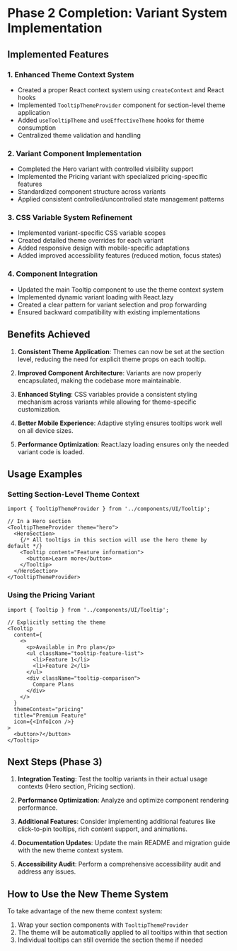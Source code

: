 # Phase 2 Completion: Variant System Implementation

## Implemented Features

### 1. Enhanced Theme Context System
- Created a proper React context system using `createContext` and React hooks
- Implemented `TooltipThemeProvider` component for section-level theme application
- Added `useTooltipTheme` and `useEffectiveTheme` hooks for theme consumption
- Centralized theme validation and handling

### 2. Variant Component Implementation
- Completed the Hero variant with controlled visibility support
- Implemented the Pricing variant with specialized pricing-specific features
- Standardized component structure across variants
- Applied consistent controlled/uncontrolled state management patterns

### 3. CSS Variable System Refinement
- Implemented variant-specific CSS variable scopes
- Created detailed theme overrides for each variant
- Added responsive design with mobile-specific adaptations
- Added improved accessibility features (reduced motion, focus states)

### 4. Component Integration
- Updated the main Tooltip component to use the theme context system
- Implemented dynamic variant loading with React.lazy
- Created a clear pattern for variant selection and prop forwarding
- Ensured backward compatibility with existing implementations

## Benefits Achieved

1. **Consistent Theme Application**: Themes can now be set at the section level, reducing the need for explicit theme props on each tooltip.

2. **Improved Component Architecture**: Variants are now properly encapsulated, making the codebase more maintainable.

3. **Enhanced Styling**: CSS variables provide a consistent styling mechanism across variants while allowing for theme-specific customization.

4. **Better Mobile Experience**: Adaptive styling ensures tooltips work well on all device sizes.

5. **Performance Optimization**: React.lazy loading ensures only the needed variant code is loaded.

## Usage Examples

### Setting Section-Level Theme Context

```tsx
import { TooltipThemeProvider } from '../components/UI/Tooltip';

// In a Hero section
<TooltipThemeProvider theme="hero">
  <HeroSection>
    {/* All tooltips in this section will use the hero theme by default */}
    <Tooltip content="Feature information">
      <button>Learn more</button>
    </Tooltip>
  </HeroSection>
</TooltipThemeProvider>
```

### Using the Pricing Variant

```tsx
import { Tooltip } from '../components/UI/Tooltip';

// Explicitly setting the theme
<Tooltip 
  content={
    <>
      <p>Available in Pro plan</p>
      <ul className="tooltip-feature-list">
        <li>Feature 1</li>
        <li>Feature 2</li>
      </ul>
      <div className="tooltip-comparison">
        Compare Plans
      </div>
    </>
  }
  themeContext="pricing"
  title="Premium Feature"
  icon={<InfoIcon />}
>
  <button>?</button>
</Tooltip>
```

## Next Steps (Phase 3)

1. **Integration Testing**: Test the tooltip variants in their actual usage contexts (Hero section, Pricing section).

2. **Performance Optimization**: Analyze and optimize component rendering performance.

3. **Additional Features**: Consider implementing additional features like click-to-pin tooltips, rich content support, and animations.

4. **Documentation Updates**: Update the main README and migration guide with the new theme context system.

5. **Accessibility Audit**: Perform a comprehensive accessibility audit and address any issues.

## How to Use the New Theme System

To take advantage of the new theme context system:

1. Wrap your section components with `TooltipThemeProvider`
2. The theme will be automatically applied to all tooltips within that section
3. Individual tooltips can still override the section theme if needed 